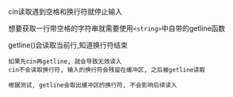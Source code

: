 cin读取遇到空格和换行符就停止输入

想要获取一行带空格的字符串就需要使用`<string>`中自带的getline函数

getline()会读取当前行,知道换行符结束

```
如果先cin再getline, 就会导致无效读入
cin不会读取换行符, 输入的换行符会残留在缓冲区, 之后被getline读取

根据测试, getline会取出缓冲区的换行符, 不会影响后续读入
```